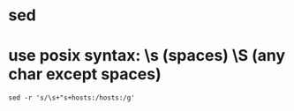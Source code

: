 # sed

# use posix syntax: \s (spaces) \S (any char except spaces)
```
sed -r 's/\s+"s+hosts:/hosts:/g'
```


